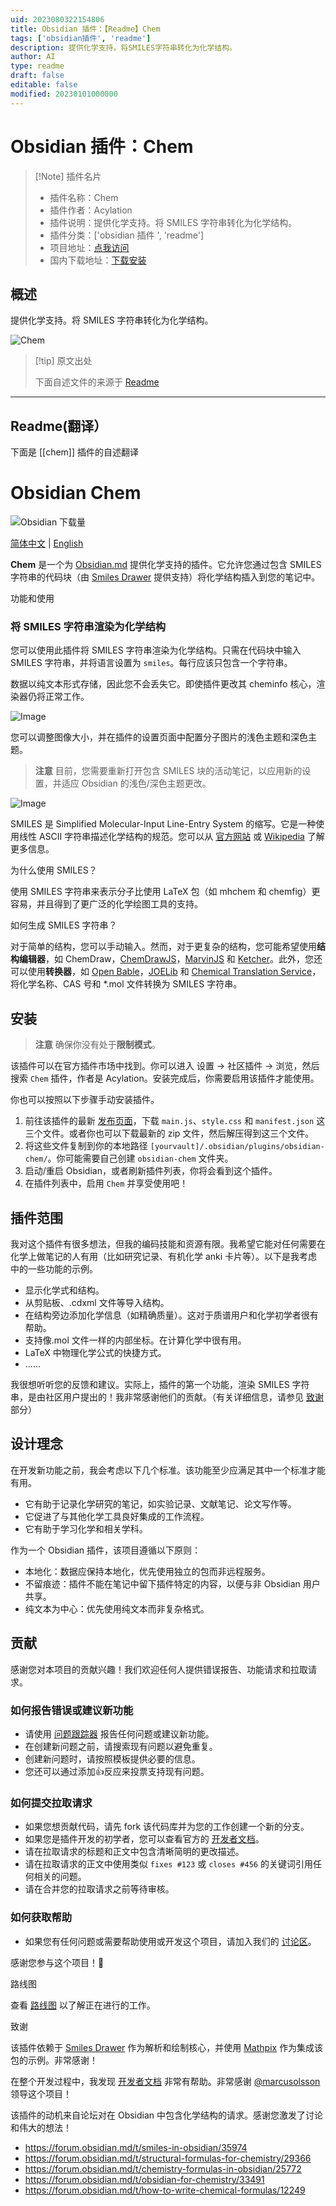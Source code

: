 ```yaml
---
uid: 2023080322154806
title: Obsidian 插件：【Readme】Chem
tags: ['obsidian插件', 'readme']
description: 提供化学支持。将SMILES字符串转化为化学结构。
author: AI
type: readme
draft: false
editable: false
modified: 20230101000000
---
```


# Obsidian 插件：Chem

> [!Note] 插件名片
> - 插件名称：Chem
> - 插件作者：Acylation
> - 插件说明：提供化学支持。将 SMILES 字符串转化为化学结构。
> - 插件分类：['obsidian 插件 ', 'readme']
> - 项目地址：[点我访问](https://github.com/Acylation/obsidian-chem)
> - 国内下载地址：[下载安装](https://pkmer.cn/products/plugin/pluginMarket/?chem)

## 概述

提供化学支持。将 SMILES 字符串转化为化学结构。

![Chem](https://cdn.pkmer.cn/covers/chem.jpeg!pkmer)

> [!tip] 原文出处
>
>下面自述文件的来源于 [Readme](https://ghproxy.net/https://raw.githubusercontent.com/Acylation/obsidian-chem/main/README.md)
>

---

## Readme(翻译）

下面是 [[chem]] 插件的自述翻译

# Obsidian Chem

![Obsidian 下载量](https://img.shields.io/badge/dynamic/json?logo=obsidian&color=%23483699&label=downloads&query=%24%5B%22chem%22%5D.downloads&url=https%3A%2F%2Fraw.githubusercontent.com%2Fobsidianmd%2Fobsidian-releases%2Fmaster%2Fcommunity-plugin-stats.json)

[简体中文](README-ZH.md) | [English](README.md)

**Chem** 是一个为 [Obsidian.md](https://obsidian.md/) 提供化学支持的插件。它允许您通过包含 SMILES 字符串的代码块（由 [Smiles Drawer](https://github.com/reymond-group/smilesDrawer) 提供支持）将化学结构插入到您的笔记中。

功能和使用

### 将 SMILES 字符串渲染为化学结构

您可以使用此插件将 SMILES 字符串渲染为化学结构。只需在代码块中输入 SMILES 字符串，并将语言设置为 `smiles`。每行应该只包含一个字符串。

数据以纯文本形式存储，因此您不会丢失它。即使插件更改其 cheminfo 核心，渲染器仍将正常工作。

![Image](https://user-images.githubusercontent.com/73122375/235232368-614cb591-a19a-4e1e-94df-781a317d25d0.jpg)

您可以调整图像大小，并在插件的设置页面中配置分子图片的浅色主题和深色主题。

> **注意**
> 目前，您需要重新打开包含 SMILES 块的活动笔记，以应用新的设置，并适应 Obsidian 的浅色/深色主题更改。

![Image](https://user-images.githubusercontent.com/73122375/235232505-08386ce2-bc44-4fd6-96b4-22fa9c8c6fbf.jpg)

SMILES 是 Simplified Molecular-Input Line-Entry System 的缩写。它是一种使用线性 ASCII 字符串描述化学结构的规范。您可以从 [官方网站](http://opensmiles.org/opensmiles.html) 或 [Wikipedia](https://en.wikipedia.org/wiki/Simplified_molecular-input_line-entry_system) 了解更多信息。

为什么使用 SMILES？

使用 SMILES 字符串来表示分子比使用 LaTeX 包（如 mhchem 和 chemfig）更容易，并且得到了更广泛的化学绘图工具的支持。

如何生成 SMILES 字符串？

对于简单的结构，您可以手动输入。然而，对于更复杂的结构，您可能希望使用**结构编辑器**，如 ChemDraw，[ChemDrawJS](https://chemdrawdirect.perkinelmer.cloud/js/sample/index.html#)，[MarvinJS](https://marvinjs-demo.chemaxon.com/latest/index.html) 和 [Ketcher](https://lifescience.opensource.epam.com/KetcherDemoSA/index.html)。此外，您还可以使用**转换器**，如 [Open Bable](http://openbabel.org/wiki/Main_Page)，[JOELib](https://sourceforge.net/projects/joelib/) 和 [Chemical Translation Service](https://cts.fiehnlab.ucdavis.edu/)，将化学名称、CAS 号和 *.mol 文件转换为 SMILES 字符串。

## 安装

> **注意**
> 确保你没有处于**限制模式**。

该插件可以在官方插件市场中找到。你可以进入 设置 → 社区插件 → 浏览，然后搜索 `Chem` 插件，作者是 Acylation。安装完成后，你需要启用该插件才能使用。

你也可以按照以下步骤手动安装插件。

1. 前往该插件的最新 [发布页面](https://github.com/Acylation/obsidian-chem/releases/latest)，下载 `main.js`、`style.css` 和 `manifest.json` 这三个文件。或者你也可以下载最新的 zip 文件，然后解压得到这三个文件。
2. 将这些文件复制到你的本地路径 `[yourvault]/.obsidian/plugins/obsidian-chem/`。你可能需要自己创建 `obsidian-chem` 文件夹。
3. 启动/重启 Obsidian，或者刷新插件列表，你将会看到这个插件。
4. 在插件列表中，启用 `Chem` 并享受使用吧！

## 插件范围

我对这个插件有很多想法，但我的编码技能和资源有限。我希望它能对任何需要在化学上做笔记的人有用（比如研究记录、有机化学 anki 卡片等）。以下是我考虑中的一些功能的示例。

- 显示化学式和结构。
- 从剪贴板、.cdxml 文件等导入结构。
- 在结构旁边添加化学信息（如精确质量）。这对于质谱用户和化学初学者很有帮助。
- 支持像.mol 文件一样的内部坐标。在计算化学中很有用。
- LaTeX 中物理化学公式的快捷方式。
- ......

我很想听听您的反馈和建议。实际上，插件的第一个功能，渲染 SMILES 字符串，是由社区用户提出的！我非常感谢他们的贡献。（有关详细信息，请参见 [致谢](https://github.com/Acylation/obsidian-chem#acknowledgment) 部分）

## 设计理念

在开发新功能之前，我会考虑以下几个标准。该功能至少应满足其中一个标准才能有用。

- 它有助于记录化学研究的笔记，如实验记录、文献笔记、论文写作等。
- 它促进了与其他化学工具良好集成的工作流程。
- 它有助于学习化学和相关学科。

作为一个 Obsidian 插件，该项目遵循以下原则：

- 本地化：数据应保持本地化，优先使用独立的包而非远程服务。
- 不留痕迹：插件不能在笔记中留下插件特定的内容，以便与非 Obsidian 用户共享。
- 纯文本为中心：优先使用纯文本而非复杂格式。

## 贡献

感谢您对本项目的贡献兴趣！我们欢迎任何人提供错误报告、功能请求和拉取请求。

### 如何报告错误或建议新功能

- 请使用 [问题跟踪器](https://github.com/Acylation/obsidian-chem/issues) 报告任何问题或建议新功能。
- 在创建新问题之前，请搜索现有问题以避免重复。
- 创建新问题时，请按照模板提供必要的信息。
- 您还可以通过添加👍反应来投票支持现有问题。

### 如何提交拉取请求

- 如果您想贡献代码，请先 fork 该代码库并为您的工作创建一个新的分支。
- 如果您是插件开发的初学者，您可以查看官方的 [开发者文档](https://docs.obsidian.md/Plugins/Getting+started/Build+a+plugin)。
- 请在拉取请求的标题和正文中包含清晰简明的更改描述。
- 请在拉取请求的正文中使用类似 `fixes #123` 或 `closes #456` 的关键词引用任何相关的问题。
- 请在合并您的拉取请求之前等待审核。

### 如何获取帮助

- 如果您有任何问题或需要帮助使用或开发这个项目，请加入我们的 [讨论区](https://github.com/Acylation/obsidian-chem/discussions)。

感谢您参与这个项目！🙌

路线图

查看 [路线图](https://github.com/users/Acylation/projects/6) 以了解正在进行的工作。

致谢

该插件依赖于 [Smiles Drawer](https://github.com/reymond-group/smilesDrawer) 作为解析和绘制核心，并使用 [Mathpix](https://github.com/Mathpix/mathpix-markdown-it) 作为集成该包的示例。非常感谢！

在整个开发过程中，我发现 [开发者文档](https://docs.obsidian.md/Plugins/Getting+started/Build+a+plugin) 非常有帮助。非常感谢 [@marcusolsson](https://github.com/marcusolsson) 领导这个项目！

该插件的动机来自论坛对在 Obsidian 中包含化学结构的请求。感谢您激发了讨论和伟大的想法！

- <https://forum.obsidian.md/t/smiles-in-obsidian/35974>
- <https://forum.obsidian.md/t/structural-formulas-for-chemistry/29366>
- <https://forum.obsidian.md/t/chemistry-formulas-in-obsidian/25772>
- <https://forum.obsidian.md/t/obsidian-for-chemistry/33491>
- <https://forum.obsidian.md/t/how-to-write-chemical-formulas/12249>



